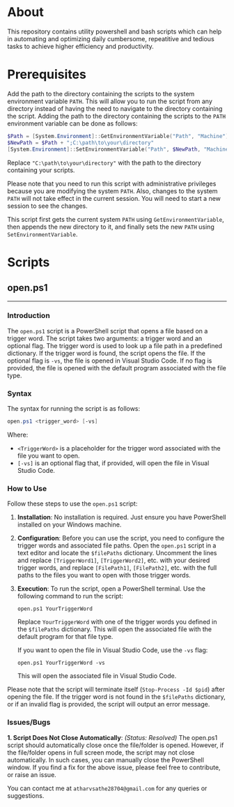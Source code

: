 # About
This repository contains utility powershell and bash scripts which can help in automating and
optimizing daily cumbersome, repeatitive and tedious tasks to achieve higher efficiency and
productivity.

# Prerequisites
Add the path to the directory containing the scripts to the system environment variable `PATH`.
This will allow you to run the script from any directory instead of having the need to navigate to
the directory containing the script. Adding the path to the directory containing the scripts to the
`PATH` environment variable can be done as follows:
```powershell
$Path = [System.Environment]::GetEnvironmentVariable("Path", "Machine")
$NewPath = $Path + ";C:\path\to\your\directory"
[System.Environment]::SetEnvironmentVariable("Path", $NewPath, "Machine")
```
Replace `"C:\path\to\your\directory"` with the path to the directory containing your scripts.

Please note that you need to run this script with administrative privileges because you are modifying the system `PATH`. Also, changes to the system `PATH` will not take effect in the current session. You will need to start a new session to see the changes.

This script first gets the current system `PATH` using `GetEnvironmentVariable`, then appends the new directory to it, and finally sets the new `PATH` using `SetEnvironmentVariable`.

# Scripts
## open.ps1
---
### Introduction

The `open.ps1` script is a PowerShell script that opens a file based on a trigger word. The script takes two arguments: a trigger word and an optional flag. The trigger word is used to look up a file path in a predefined dictionary. If the trigger word is found, the script opens the file. If the optional flag is `-vs`, the file is opened in Visual Studio Code. If no flag is provided, the file is opened with the default program associated with the file type.

### Syntax

The syntax for running the script is as follows:
```powershell
open.ps1 <trigger_word> [-vs]
```
Where:
- `<TriggerWord>` is a placeholder for the trigger word associated with the file you want to open.
- `[-vs]` is an optional flag that, if provided, will open the file in Visual Studio Code.

### How to Use

Follow these steps to use the `open.ps1` script:

1. **Installation**: No installation is required. Just ensure you have PowerShell installed on your Windows machine.

2. **Configuration**: Before you can use the script, you need to configure the trigger words and associated file paths. Open the `open.ps1` script in a text editor and locate the `$filePaths` dictionary. Uncomment the lines and replace `[TriggerWord1]`, `[TriggerWord2]`, etc. with your desired trigger words, and replace `[FilePath1]`, `[FilePath2]`, etc. with the full paths to the files you want to open with those trigger words.

3. **Execution**: To run the script, open a PowerShell terminal. Use the following command to run the script:

    ```
    open.ps1 YourTriggerWord
    ```

    Replace `YourTriggerWord` with one of the trigger words you defined in the `$filePaths` dictionary. This will open the associated file with the default program for that file type.

    If you want to open the file in Visual Studio Code, use the `-vs` flag:

    ```
    open.ps1 YourTriggerWord -vs
    ```

    This will open the associated file in Visual Studio Code.

Please note that the script will terminate itself (`Stop-Process -Id $pid`) after opening the file. If the trigger word is not found in the `$filePaths` dictionary, or if an invalid flag is provided, the script will output an error message.

### Issues/Bugs
**1. Script Does Not Close Automatically**: *(Status: Resolved)*
The open.ps1 script should automatically close once the file/folder is opened. However, if the file/folder opens in full screen mode, the script may not close automatically. In such cases, you can manually close the PowerShell window. 
If you find a fix for the above issue, please feel free to contribute, or raise an issue.

You can contact me at `atharvsathe28704@gmail.com` for any queries or suggestions.